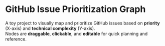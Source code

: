 # GitHub Issue Prioritization Graph

A toy project to visually map and prioritize GitHub issues based on **priority** (X-axis) and **technical complexity** (Y-axis).  
Nodes are **draggable**, **clickable**, and **editable** for quick planning and reference.